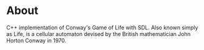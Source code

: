 # About #
C++ implementation of Conway's Game of Life with SDL. Also known simply as Life, is a cellular automaton devised by the British mathematician John Horton Conway in 1970.
